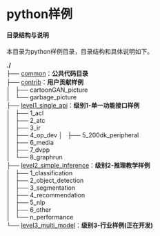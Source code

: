 # python样例

#### 目录结构与说明

本目录为python样例目录，目录结构和具体说明如下。

**./**   
├── [common](./common)：**公共代码目录**   
├── [contrib](./contrib)：**用户贡献样例**     
│   ├── cartoonGAN_picture   
│   └── garbage_picture    
├── [level1_single_api](./level1_single_api)：**级别1-单一功能接口样例**   
│   ├── 1_acl      
│   ├── 2_atc  
│   ├── 3_ir  
│   ├── 4_op_dev
│   ├── 5_200dk_peripheral   
│   ├── 6_media   
│   ├── 7_dvpp     
│   └── 8_graphrun   
├── [level2_simple_inference](./level2_simple_inference)：**级别2-推理教学样例**   
│   ├── 1_classification     
│   ├── 2_object_detection   
│   ├── 3_segmentation   
│   ├── 4_recommendation   
│   ├── 5_nlp     
│   ├── 6_other   
│   └── n_performance   
└── [level3_multi_model](./level3_multi_model)：**级别3-行业样例(正在开发)**   
